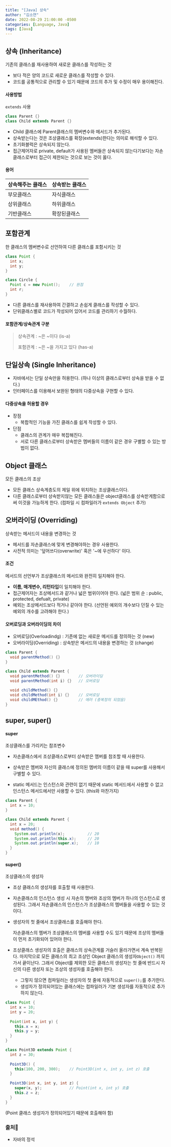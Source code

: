 ```yaml
---
title: "[Java] 상속"
author: "김소연"
date: 2022-08-29 21:00:00 -0500
categories: [Language, Java]
tags: [Java]
---
```




## 상속 (Inheritance)

기존의 클래스를 재사용하여 새로운 클래스를 작성하는 것

- 보다 적은 양의 코드로 새로운 클래스를 작성할 수 있다.
- 코드를 공통적으로 관리할 수 있기 때문에 코드의 추가 및 수정이 매우 용이해진다.

#### 사용방법

`extends` 사용

```java
class Parent {}
class Child extends Parent {}
```

- Child 클래스에 Parent클래스의 멤버변수와 메서드가 추가된다.
- 상속받는다는 것은 조상클래스를 확장(extends)한다는 의미로 해석할 수 있다.
- 초기화블럭은 상속되지 않는다.
- 접근제어자로 private, default가 사용된 멤버들은 상속되지 않는다기보다는 자손클래스로부터 접근이 제한되는 것으로 보는 것이 옳다.

#### 용어

| 상속해주는 클래스 | 상속받는 클래스 |
| --------- | -------- |
| 부모클래스     | 자식클래스    |
| 상위클래스     | 하위클래스    |
| 기반클래스     | 확장된클래스   |



## 포함관계

한 클래스의 멤버변수로 선언하여 다른 클래스를 포함시키는 것

```java
class Point {
  int x;
  int y;
}

class Circle {
  Point c = new Point();	// 원점
  int r;
}
```

- 다른 클래스를 재사용하여 간결하고 손쉽게 클래스를 작성할 수 있다.
- 단위클래스별로 코드가 작성되어 있어서 코드를 관리하기 수월하다.

#### 포함관계/상속관계 구분

>상속관계 : ~은 ~이다 (is-a)
>
>포함관계 : ~은 ~을 가지고 있다 (has-a)



## 단일상속 (Single Inheritance)

- 자바에서는 단일 상속만을 허용한다. (하나 이상의 클래스로부터 상속을 받을 수 없다.)
- 인터페이스를 이용해서 보완된 형태의 다중상속을 구현할 수 있다.

#### 다중상속을 허용할 경우

- 장점
  - 복합적인 기능을 가진 클래스를 쉽게 작성할 수 있다.
- 단점
  - 클래스의 관계가 매우 복잡해진다.
  - 서로 다른 클래스로부터 상속받은 멤버들의 이름이 같은 경우 구별할 수 있는 방법이 없다.





## Object 클래스

모든 클래스의 조상

- 모든 클래스 상속계층도의 제일 위에 위치하는 조상클래스이다.
- 다른 클래스로부터 상속받지않는 모든 클래스들은 object클래스를 상속받게함으로써 이것을 가능하게 한다. (컴파일 시 컴파일러가 `extends Object` 추가)




## 오버라이딩 (Overriding)

상속받는 메서드이 내용을 변경하는 것

- 메서드를 자손클래스에 맞게 변경해야하는 경우 사용한다.
- 사전적 의미는 '덮어쓰다(overwrite)' 혹은 '~에 우선하다' 이다.

#### 조건

메서드의 선언부가 조상클래스의 메서드와 완전히 일치해야 한다.

- **이름, 매개변수, 리턴타입**이 일치해야 한다.
- 접근제어자는 조상메서드과 같거나 넓은 범위이어야 한다. 
  (넓은 범위 순 : public, protected, defualt, private)
- 예외는 조상메서드보다 적거나 같아야 한다.
  (선언된 예외의 개수보다 던질 수 있는 예외의 개수를 고려해야 한다.)

#### 오버로딩과 오버라이딩의 차이

- 오버로딩(Overloadindg) : 기존에 없는 새로운 메서드를 정의하는 것 (new)
- 오버라이딩(Overriding) : 상속받은 메서드의 내용을 변경하는 것 (change)

```java
class Parent {
  void parentMethod() {}
}

class Child extends Parent {
  void parentMethod() {}		// 오버라이딩
  void parentMethod(int i) {}	// 오버로딩
  
  void childMethod() {}
  void childMethod(int i) {}	// 오버로딩
  void childMEthod() {}			// 에러 (중복정의 되었음)
}
```



## super, super()

#### super

조상클래스를 가리키는 참조변수

- 자손클래스에서 조상클래스로부터 상속받은 멤버를 참조할 때 사용한다.


- 상속받은 멤버와 자신의 클래스에 정의된 멤버의 이름이 같을 때 super를 사용해서 구별할 수 있다.
- static 메서드는 인스턴스와 관련이 없기 때문에 static 메서드에서 사용할 수 없고 인스턴스 메서드에서만 사용할 수 있다. (this와 마찬가지)

```java
class Parent {
  int x = 10;
}

class Child extends Parent {
  int x = 20;
  void method() {
    System.out.println(x);			// 20
    System.out.println(this.x);		// 20
    System.out.println(super.x);	// 10
  }
}
```

#### super()

조상클래스의 생성자

- 조상 클래스의 생성자를 호출할 때 사용한다.

- 자손클래스의 인스턴스 생성 시 자손의 멤버와 조상의 멤버가 하나의 인스턴스로 생성된다.
  그래서 자손클래스의 인스턴스가 조상클래스의 멤버들을 사용할 수 있는 것이다.

- 생성자의 첫 줄에서 조상클래스를 호출해야 한다.

  자손클래스의 멤버가 조상클래스의 멤버를 사용할 수도 있기 때문에 조상의 멤버들이 먼저 초기화되어 있어야 한다.

- 조상클래스 생성자의 호출은 클래스의 상속관계를 거슬러 올라가면서 계속 반복된다.
  마지막으로 모든 클래스의 최고 조상인 Object 클래스의 생성자`Object()` 까지 가서 끝이난다.
  그래서 Object를 제외한 모든 클래스의 생성자는 첫 줄에 반드시 자신의 다른 생성자 또는 조상의 생성자를 호출해야 한다. 

  - 그렇지 않으면 컴파일러는 생성자의 첫 줄에 자동적으로 `super();`를 추가한다. 
  - 생성자가 정의되어있는 클래스에는 컴파일러가 기본 생성자를 자동적으로 추가하지 않는다.

```java
class Point {
  int x = 10;
  int y = 20;
  
  Point(int x, int y) {
    this.x = x;
    this.y = y;
  }
}

class Point3D extends Point {
  int z = 30;
  
  Point3D() {
    this(100, 200, 300);	// Point3D(int x, int y, int z) 호출
  }
  
  Point3D(int x, int y, int z) {
    super(x, y);			// Point(int x, int y) 호출
    this.z = z;
  }
}
```

(Point 클래스 생성자가 정의되어있기 때문에 호출해야 함)



### 출처📎

- 자바의 정석